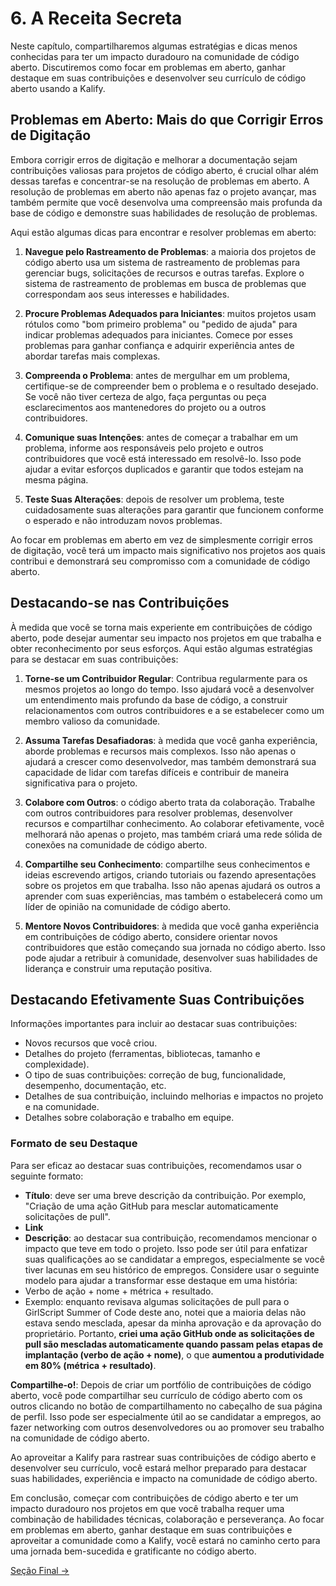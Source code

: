 # 6. A Receita Secreta

Neste capítulo, compartilharemos algumas estratégias e dicas menos conhecidas para ter um impacto duradouro na comunidade de código aberto. Discutiremos como focar em problemas em aberto, ganhar destaque em suas contribuições e desenvolver seu currículo de código aberto usando a Kalify.

## Problemas em Aberto: Mais do que Corrigir Erros de Digitação

Embora corrigir erros de digitação e melhorar a documentação sejam contribuições valiosas para projetos de código aberto, é crucial olhar além dessas tarefas e concentrar-se na resolução de problemas em aberto. A resolução de problemas em aberto não apenas faz o projeto avançar, mas também permite que você desenvolva uma compreensão mais profunda da base de código e demonstre suas habilidades de resolução de problemas.

Aqui estão algumas dicas para encontrar e resolver problemas em aberto:

1. **Navegue pelo Rastreamento de Problemas**: a maioria dos projetos de código aberto usa um sistema de rastreamento de problemas para gerenciar bugs, solicitações de recursos e outras tarefas. Explore o sistema de rastreamento de problemas em busca de problemas que correspondam aos seus interesses e habilidades.

2. **Procure Problemas Adequados para Iniciantes**: muitos projetos usam rótulos como "bom primeiro problema" ou "pedido de ajuda" para indicar problemas adequados para iniciantes. Comece por esses problemas para ganhar confiança e adquirir experiência antes de abordar tarefas mais complexas.

3. **Compreenda o Problema**: antes de mergulhar em um problema, certifique-se de compreender bem o problema e o resultado desejado. Se você não tiver certeza de algo, faça perguntas ou peça esclarecimentos aos mantenedores do projeto ou a outros contribuidores.

4. **Comunique suas Intenções**: antes de começar a trabalhar em um problema, informe aos responsáveis pelo projeto e outros contribuidores que você está interessado em resolvê-lo. Isso pode ajudar a evitar esforços duplicados e garantir que todos estejam na mesma página.

5. **Teste Suas Alterações**: depois de resolver um problema, teste cuidadosamente suas alterações para garantir que funcionem conforme o esperado e não introduzam novos problemas.

Ao focar em problemas em aberto em vez de simplesmente corrigir erros de digitação, você terá um impacto mais significativo nos projetos aos quais contribui e demonstrará seu compromisso com a comunidade de código aberto.

## Destacando-se nas Contribuições

À medida que você se torna mais experiente em contribuições de código aberto, pode desejar aumentar seu impacto nos projetos em que trabalha e obter reconhecimento por seus esforços. Aqui estão algumas estratégias para se destacar em suas contribuições:

1. **Torne-se um Contribuidor Regular**: Contribua regularmente para os mesmos projetos ao longo do tempo. Isso ajudará você a desenvolver um entendimento mais profundo da base de código, a construir relacionamentos com outros contribuidores e a se estabelecer como um membro valioso da comunidade.

2. **Assuma Tarefas Desafiadoras**: à medida que você ganha experiência, aborde problemas e recursos mais complexos. Isso não apenas o ajudará a crescer como desenvolvedor, mas também demonstrará sua capacidade de lidar com tarefas difíceis e contribuir de maneira significativa para o projeto.

3. **Colabore com Outros**: o código aberto trata da colaboração. Trabalhe com outros contribuidores para resolver problemas, desenvolver recursos e compartilhar conhecimento. Ao colaborar efetivamente, você melhorará não apenas o projeto, mas também criará uma rede sólida de conexões na comunidade de código aberto.

4. **Compartilhe seu Conhecimento**: compartilhe seus conhecimentos e ideias escrevendo artigos, criando tutoriais ou fazendo apresentações sobre os projetos em que trabalha. Isso não apenas ajudará os outros a aprender com suas experiências, mas também o estabelecerá como um líder de opinião na comunidade de código aberto.

5. **Mentore Novos Contribuidores**: à medida que você ganha experiência em contribuições de código aberto, considere orientar novos contribuidores que estão começando sua jornada no código aberto. Isso pode ajudar a retribuir à comunidade, desenvolver suas habilidades de liderança e construir uma reputação positiva.

## Destacando Efetivamente Suas Contribuições

Informações importantes para incluir ao destacar suas contribuições:

- Novos recursos que você criou.
- Detalhes do projeto (ferramentas, bibliotecas, tamanho e complexidade).
- O tipo de suas contribuições: correção de bug, funcionalidade, desempenho, documentação, etc.
- Detalhes de sua contribuição, incluindo melhorias e impactos no projeto e na comunidade.
- Detalhes sobre colaboração e trabalho em equipe.

### Formato de seu Destaque
Para ser eficaz ao destacar suas contribuições, recomendamos usar o seguinte formato:
- **Título**: deve ser uma breve descrição da contribuição. Por exemplo, "Criação de uma ação GitHub para mesclar automaticamente solicitações de pull".
- **Link**
- **Descrição**: ao destacar sua contribuição, recomendamos mencionar o impacto que teve em todo o projeto. Isso pode ser útil para enfatizar suas qualificações ao se candidatar a empregos, especialmente se você tiver lacunas em seu histórico de empregos. Considere usar o seguinte modelo para ajudar a transformar esse destaque em uma história:
- Verbo de ação + nome + métrica + resultado.
- Exemplo: enquanto revisava algumas solicitações de pull para o GirlScript Summer of Code deste ano, notei que a maioria delas não estava sendo mesclada, apesar da minha aprovação e da aprovação do proprietário. Portanto, **criei uma ação GitHub onde as solicitações de pull são mescladas automaticamente quando passam pelas etapas de implantação (verbo de ação + nome)**, o que **aumentou a produtividade em 80% (métrica + resultado)**.

**Compartilhe-o!**: Depois de criar um portfólio de contribuições de código aberto, você pode compartilhar seu currículo de código aberto com os outros clicando no botão de compartilhamento no cabeçalho de sua página de perfil. Isso pode ser especialmente útil ao se candidatar a empregos, ao fazer networking com outros desenvolvedores ou ao promover seu trabalho na comunidade de código aberto.

Ao aproveitar a Kalify para rastrear suas contribuições de código aberto e desenvolver seu currículo, você estará melhor preparado para destacar suas habilidades, experiência e impacto na comunidade de código aberto.

Em conclusão, começar com contribuições de código aberto e ter um impacto duradouro nos projetos em que você trabalha requer uma combinação de habilidades técnicas, colaboração e perseverança. Ao focar em problemas em aberto, ganhar destaque em suas contribuições e aproveitar a comunidade como a Kalify, você estará no caminho certo para uma jornada bem-sucedida e gratificante no código aberto.

[Seção Final ->](./07-conclusao.md)